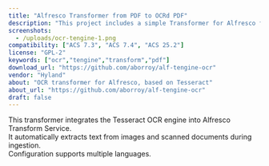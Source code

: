 ```yaml
---
title: "Alfresco Transformer from PDF to OCRd PDF"
description: "This project includes a simple Transformer for Alfresco from PDF to OCRd PDF to be used with Alfresco Community"
screenshots:
  - /uploads/ocr-tengine-1.png
compatibility: ["ACS 7.3", "ACS 7.4", "ACS 25.2"]
license: "GPL-2"
keywords: ["ocr","tengine","transform","pdf"]
download_url: "https://github.com/aborroy/alf-tengine-ocr"
vendor: "Hyland"
about: "OCR transformer for Alfresco, based on Tesseract"
about_url: "https://github.com/aborroy/alf-tengine-ocr"
draft: false
---
```


This transformer integrates the Tesseract OCR engine into Alfresco Transform Service.  
It automatically extracts text from images and scanned documents during ingestion.  
Configuration supports multiple languages.
